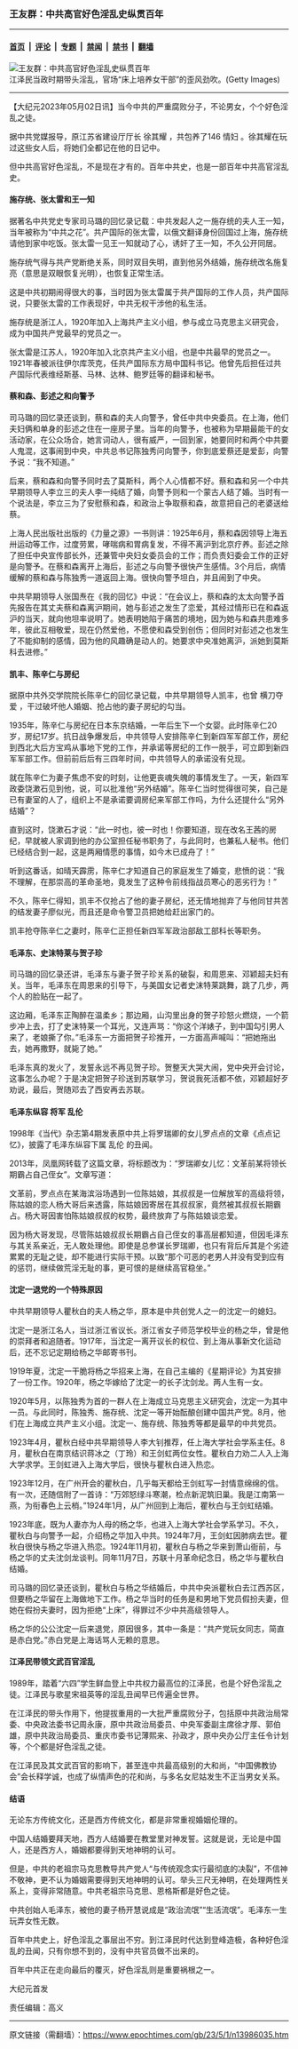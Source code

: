 ### 王友群：中共高官好色淫乱史纵贯百年

---

#### [首页](../../../..?n13986035) &nbsp;|&nbsp; [评论](../../../../../epoch-comment?n13986035) &nbsp;|&nbsp; [专题](../../../../../epoch-special?n13986035) &nbsp;|&nbsp; [禁闻](../../../../../epoch-news?n13986035) &nbsp;|&nbsp; [禁书](../../../../../books?n13986035) &nbsp;|&nbsp; [翻墙](https://github.com/gfw-breaker/nogfw/blob/master/README.md?n13986035)


<div><img alt="王友群：中共高官好色淫乱史纵贯百年" class="attachment-djy_600_400 size-djy_600_400 wp-post-image" src="https://i.epochtimes.com/assets/uploads/2023/05/id13986037-c34da7885768af3cbed82b83e8aadddf-600x400.jpg"/>
<div class="caption">
 江泽民当政时期带头淫乱，官场“床上培养女干部”的歪风劲吹。(Getty Images)
</div></div><hr/><div class="post_content" id="artbody" itemprop="articleBody">
 <!-- article content begin -->
 <p>
  【大纪元2023年05月02日讯】当今中共的严重腐败分子，不论男女，个个好色淫乱之徒。
 </p>
 <p style="font-weight: 400;">
  据中共党媒报导，原江苏省建设厅厅长
  <ok href="https://www.epochtimes.com/gb/tag/%E5%BE%90%E5%85%B6%E8%80%80.html">
   徐其耀
  </ok>
  ，共包养了146
  <ok href="https://www.epochtimes.com/gb/tag/%E6%83%85%E5%A6%87.html">
   情妇
  </ok>
  。徐其耀在玩过这些女人后，将她们全都记在他的日记中。
 </p>
 <p style="font-weight: 400;">
  但中共高官好色淫乱，不是现在才有的。百年中共史，也是一部百年中共高官淫乱史。
 </p>
 <h4 style="font-weight: 400;">
  <strong>
   施存统、张太雷和王一知
  </strong>
 </h4>
 <p style="font-weight: 400;">
  据著名中共党史专家司马璐的回忆录记载：中共发起人之一施存统的夫人王一知，当年被称为“中共之花”。共产国际的张太雷，以俄文翻译身份回国过上海，施存统请他到家中吃饭。张太雷一见王一知就动了心，诱奸了王一知，不久公开同居。
 </p>
 <p style="font-weight: 400;">
  施存统气得与共产党断绝关系，同时双目失明，直到他另外结婚，施存统改名施复亮（意思是双眼恢复光明），也恢复正常生活。
 </p>
 <p style="font-weight: 400;">
  这是中共初期闹得很大的事，当时因为张太雷属于共产国际的工作人员，共产国际说，只要张太雷的工作表现好，中共无权干涉他的私生活。
 </p>
 <p style="font-weight: 400;">
  施存统是浙江人，1920年加入上海共产主义小组，参与成立马克思主义研究会，成为中国共产党最早的党员之一。
 </p>
 <p style="font-weight: 400;">
  张太雷是江苏人，1920年加入北京共产主义小组，也是中共最早的党员之一。1921年春被派往伊尔库茨克，任共产国际东方局中国科书记。他曾先后担任过共产国际代表维经斯基、马林、达林、鲍罗廷等的翻译和秘书。
 </p>
 <h4 style="font-weight: 400;">
  <strong>
   蔡和森、彭述之和向警予
  </strong>
 </h4>
 <p style="font-weight: 400;">
  司马璐的回忆录还谈到，蔡和森的夫人向警予，曾任中共中央委员。在上海，他们夫妇俩和单身的彭述之住在一座房子里。当年的向警予，也被称为早期最能干的女活动家，在公众场合，她言词动人，很有威严，一回到家，她要同时和两个中共要人鬼混，这事闹到中央，中共总书记陈独秀问向警予，你到底爱蔡还是爱彭，向警予说：“我不知道。”
 </p>
 <p style="font-weight: 400;">
  后来，蔡和森和向警予同时去了莫斯科，两个人心情都不好。蔡和森和另一个中共早期领导人李立三的夫人李一纯结了婚，向警予则和一个蒙古人结了婚。当时有一个说法是，李立三为了安慰蔡和森，和政治上争取蔡和森，故意把自己的老婆送给蔡。
 </p>
 <p style="font-weight: 400;">
  上海人民出版社出版的《力量之源》一书则讲：1925年6月，蔡和森因领导上海五卅运动等工作，过度劳累，哮喘病和胃病复发，不得不离沪到北京疗养。彭述之除了担任中央宣传部长外，还兼管中央妇女委员会的工作；而负责妇委会工作的正好是向警予。在蔡和森离开上海后，彭述之与向警予很快产生感情。3个月后，病情缓解的蔡和森与陈独秀一道返回上海。很快向警予坦白，并且闹到了中央。
 </p>
 <p style="font-weight: 400;">
  中共早期领导人张国焘在《我的回忆》中说：“在会议上，蔡和森的太太向警予首先报告在其丈夫蔡和森离沪期间，她与彭述之发生了恋爱，其经过情形已在和森返沪的当天，就向他坦率说明了。她表明她陷于痛苦的境地，因为她与和森共患难多年，彼此互相敬爱，现在仍然爱他，不愿使和森受到创伤；但同时对彭述之也发生了不能抑制的感情，因为他的风趣确是动人的。她要求中央准她离沪，派她到莫斯科去进修。”
 </p>
 <h4 style="font-weight: 400;">
  <strong>
   凯丰、陈辛仁与房纪
  </strong>
 </h4>
 <p style="font-weight: 400;">
  据原中共外交学院院长陈辛仁的回忆录记载，中共早期领导人凯丰，也曾
  <ok href="https://www.epochtimes.com/gb/tag/%E6%A8%AA%E5%88%80%E5%A4%BA%E7%88%B1.html">
   横刀夺爱
  </ok>
  ，干过破坏他人婚姻、抢占他的妻子房纪的勾当。
 </p>
 <p style="font-weight: 400;">
  1935年，陈辛仁与房纪在日本东京结婚，一年后生下一个女婴。此时陈辛仁20岁，房纪17岁。抗日战争爆发后，中共领导人安排陈辛仁到新四军军部工作，房纪到西北大后方宝鸡从事地下党的工作，并承诺等房纪的工作一脱手，可立即到新四军军部工作。但前前后后有三四年时间，中共领导人的承诺没有兑现。
 </p>
 <p style="font-weight: 400;">
  就在陈辛仁为妻子焦虑不安的时刻，让他更丧魂失魄的事情发生了。一天，新四军政委饶漱石见到他，说，可以批准他“另外结婚”。陈辛仁当时觉得很可笑，自己是已有妻室的人了，组织上不是承诺要调房纪来军部工作吗，为什么还提什么“另外结婚”？
 </p>
 <p style="font-weight: 400;">
  直到这时，饶漱石才说：“此一时也，彼一时也！你要知道，现在改名王茜的房纪，早就被人家调到他的办公室担任秘书职务了，与此同时，也兼私人秘书。他们已经结合到一起，这是两厢情愿的事情，如今木已成舟了！”
 </p>
 <p style="font-weight: 400;">
  听到这番话，如晴天霹雳，陈辛仁才知道自己的家庭发生了婚变，悲愤的说：“我不理解，在那崇高的革命圣地，竟发生了这种令前线指战员寒心的恶劣行为！”
 </p>
 <p style="font-weight: 400;">
  不久，陈辛仁得知，凯丰不仅抢占了他的妻子房纪，还无情地抛弃了与他同甘共苦的结发妻子廖似光，而且还是命令警卫员把她给赶出家门的。
 </p>
 <p style="font-weight: 400;">
  凯丰抢夺陈辛仁之妻时，陈辛仁正担任新四军军政治部敌工部科长等职务。
 </p>
 <h4 style="font-weight: 400;">
  <strong>
   毛泽东、史沫特莱与贺子珍
  </strong>
 </h4>
 <p style="font-weight: 400;">
  司马璐的回忆录还讲，毛泽东与妻子贺子珍关系的破裂，和周恩来、邓颖超夫妇有关。当年，毛泽东在周恩来的引导下，与美国女记者史沫特莱跳舞，跳了几步，两个人的脸贴在一起了。
 </p>
 <p style="font-weight: 400;">
  这边厢，毛泽东正陶醉在温柔乡；那边厢，山沟里出身的贺子珍怒火燃烧，一个箭步冲上去，打了史沫特莱一个耳光，又连声骂：“你这个洋婊子，到中国勾引男人来了，老娘撕了你。”毛泽东一方面把贺子珍推开，一方面高声喊叫：“把她拖出去，她再撒野，就毙了她。”
 </p>
 <p style="font-weight: 400;">
  毛泽东真的发火了，发誓永远不再见贺子珍。贺整天大哭大闹，党中央开会讨论，这事怎么办呢？于是决定把贺子珍送到苏联学习，贺说我死活都不依，邓颖超好歹劝说，最后，贺随邓去了西安再去苏联。
 </p>
 <h4 style="font-weight: 400;">
  <strong>
   毛泽东纵容
   <ok href="https://www.epochtimes.com/gb/tag/%E5%B0%86%E5%86%9B.html">
    将军
   </ok>
   <ok href="https://www.epochtimes.com/gb/tag/%E4%B9%B1%E4%BC%A6.html">
    乱伦
   </ok>
  </strong>
 </h4>
 <p style="font-weight: 400;">
  1998年《当代》杂志第4期发表原中共上将罗瑞卿的女儿罗点点的文章《点点记忆》，披露了毛泽东纵容下属
  <ok href="https://www.epochtimes.com/gb/tag/%E4%B9%B1%E4%BC%A6.html">
   乱伦
  </ok>
  的丑闻。
 </p>
 <p style="font-weight: 400;">
  2013年，凤凰网转载了这篇文章，将标题改为：“罗瑞卿女儿忆：文革前某将领长期霸占自己侄女”。文章写道：
 </p>
 <p style="font-weight: 400;">
  文革前，罗点点在某海滨浴场遇到一位陈姑娘，其叔叔是一位解放军的高级将领，陈姑娘的恋人杨大哥后来透露，陈姑娘因寄居在其叔叔家，竟然被其叔叔长期霸占。杨大哥因害怕陈姑娘叔叔的权势，最终放弃了与陈姑娘谈恋爱。
 </p>
 <p style="font-weight: 400;">
  因为杨大哥发现，尽管陈姑娘叔叔长期霸占自己侄女的事高层都知道，但因毛泽东与其关系亲近，无人敢处理他。即使是总参谋长罗瑞卿，也只有背后斥其是个劣迹累累的无耻之徒，却不能进行实际干预。以致“那个可恶的老男人并没有受到应有的惩罚，继续做荒淫无耻的事，更可恨的是继续高官稳坐。”
 </p>
 <h4 style="font-weight: 400;">
  <strong>
   沈定一退党的一个特殊原因
  </strong>
 </h4>
 <p style="font-weight: 400;">
  中共早期领导人瞿秋白的夫人杨之华，原本是中共创党人之一的沈定一的媳妇。
 </p>
 <p style="font-weight: 400;">
  沈定一是浙江名人，当过浙江省议长。浙江省女子师范学校毕业的杨之华，曾是他的崇拜者和追随者。1917年，当沈定一离开议长的权位、到上海从事新文化运动后，还不忘记定期给杨之华邮寄书刊。
 </p>
 <p style="font-weight: 400;">
  1919年夏，沈定一干脆将杨之华招来上海，在自己主编的《星期评论》为其安排了一份工作。1920年，杨之华嫁给了沈定一的长子沈剑龙。两人生有一女。
 </p>
 <p style="font-weight: 400;">
  1920年5月，以陈独秀为首的一群人在上海成立马克思主义研究会，沈定一为其中一员。与此同时，陈独秀、施存统、沈定一等开始酝酿创建中国共产党。8月，他们在上海成立共产主义小组。沈定一、施存统、陈独秀等都是最早的中共党员。
 </p>
 <p style="font-weight: 400;">
  1923年4月，瞿秋白经中共早期领导人李大钊推荐，任上海大学社会学系主任。8月，瞿秋白在南京结识蒋冰之（丁玲）和王剑虹两位女性。瞿秋白力劝二人入上海大学求学。王剑虹进入上海大学后，很快与瞿秋白进入热恋。
 </p>
 <p style="font-weight: 400;">
  1923年12月，在广州开会的瞿秋白，几乎每天都给王剑虹写一封情意绵绵的信。有一次，还随信附了一首诗：“万郊怒绿斗寒潮，检点新泥筑旧巢。我是江南第一燕，为衔春色上云梢。”1924年1月，从广州回到上海后，瞿秋白与王剑虹结婚。
 </p>
 <p style="font-weight: 400;">
  1923年底，既为人妻亦为人母的杨之华，也进入上海大学社会学系学习。不久，瞿秋白与向警予一起，介绍杨之华加入中共。1924年7月，王剑虹因肺病去世。瞿秋白很快与杨之华进入热恋。1924年11月初，瞿秋白与杨之华来到萧山衙前，与杨之华的丈夫沈剑龙谈判。同年11月7日，苏联十月革命纪念日，杨之华与瞿秋白结婚。
 </p>
 <p style="font-weight: 400;">
  司马璐的回忆录还谈到，瞿秋白与杨之华结婚后，中共中央派瞿秋白去江西苏区，但要杨之华留在上海做地下工作。杨之华当时的任务是和男地下党员假扮夫妻，但她在假扮夫妻时，因为拒绝“上床”，得罪过不少中共高级领导人。
 </p>
 <p style="font-weight: 400;">
  杨之华的公公沈定一后来退党，原因很多，其中一条是：“共产党玩女同志，简直是赤白党。”赤白党是上海话骂人无赖的意思。
 </p>
 <h4 style="font-weight: 400;">
  <strong>
   江泽民带领文武百官淫乱
  </strong>
 </h4>
 <p style="font-weight: 400;">
  1989年，踏着“六四”学生鲜血登上中共权力最高位的江泽民，也是个好色淫乱之徒。江泽民与歌星宋祖英等的淫乱丑闻早已传遍全世界。
 </p>
 <p style="font-weight: 400;">
  在江泽民的带头作用下，他提拔重用的一大批严重腐败分子，包括原中共政治局常委、中央政法委书记周永康，原中共政治局委员、中央军委副主席徐才厚、郭伯雄，原中共政治局委员、重庆市委书记薄熙来、孙政才，原中央办公厅主任令计划等，个个都是好色淫乱之徒。
 </p>
 <p style="font-weight: 400;">
  在江泽民及其文武百官的影响下，甚至连中共最高级别的大和尚，“中国佛教协会”会长释学诚，也成了纵情声色的花和尚，与多名女尼姑发生不正当男女关系。
 </p>
 <h4 style="font-weight: 400;">
  <strong>
   结语
  </strong>
 </h4>
 <p style="font-weight: 400;">
  无论东方传统文化，还是西方传统文化，都是非常重视婚姻伦理的。
 </p>
 <p style="font-weight: 400;">
  中国人结婚要拜天地，西方人结婚要在教堂里对神发誓。这就是说，无论是中国人，还是西方人，婚姻都要得到天地神明的认可。
 </p>
 <p style="font-weight: 400;">
  但是，中共的老祖宗马克思教导共产党人“与传统观念实行最彻底的决裂”，不信神不敬神，更不认为婚姻需要得到天地神明的认可。举头三尺无神明，在处理两性关系上，变得非常随意。中共老祖宗马克思、恩格斯都是好色之徒。
 </p>
 <p style="font-weight: 400;">
  中共创始人毛泽东，被他的妻子杨开慧说成是“政治流氓”“生活流氓”。毛泽东一生玩弄女性无数。
 </p>
 <p style="font-weight: 400;">
  百年中共史上，好色淫乱之事层出不穷。到江泽民时代达到登峰造极，各种好色淫乱的丑闻，只有你想不到的，没有中共官员做不出来的。
 </p>
 <p style="font-weight: 400;">
  百年中共正在走向最后的覆灭，好色淫乱则是重要祸根之一。
 </p>
 <p style="font-weight: 400;">
  大纪元首发
 </p>
 <p style="font-weight: 400;">
  责任编辑：高义
 </p>
 <!-- article content end -->
 <div id="below_article_ad">
 </div>
</div>


---

原文链接（需翻墙）：https://www.epochtimes.com/gb/23/5/1/n13986035.htm